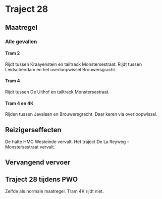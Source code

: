 # Traject 28
## Maatregel
### Alle gevallen

#### Tram 2
Rijdt tussen Kraayenstein en tailtrack Monstersestraat.
Rijdt tussen Leidschendam en het overloopwissel Brouwersgracht.

#### Tram 4
Rijdt tussen De Uithof en tailtrack Monstersestraat.

#### Tram 4 en 4K
Rijden tussen Javalaan en Brouwersgracht. Daar keren via overloopwissel.

## Reizigerseffecten
De halte HMC Westeinde vervalt.
Het traject De La Reyweg – Monstersestraat vervalt.

## Vervangend vervoer

## Traject 28 tijdens PWO
Zelfde als normale maatregel. Tram 4K rijdt niet.
